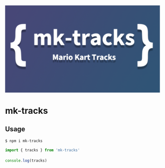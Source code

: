 ![](./og-image.png)

# mk-tracks

## Usage

```
$ npm i mk-tracks
```

```js
import { tracks } from 'mk-tracks'

console.log(tracks)
```

